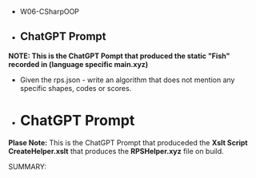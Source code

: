 
- W06-CSharpOOP
- ## ChatGPT Prompt 

**NOTE: This is the ChatGPT Pompt that produced the static "Fish" recorded in (language specific main.xyz)**
- Given the rps.json - write an algorithm that does not mention any specific shapes, codes or scores.
- # ChatGPT Prompt

**Plase Note:** This is the ChatGPT Prompt that produceded the **Xslt Script CreateHelper.xslt** that produces the **RPSHelper.xyz** file on build.
                            
SUMMARY:                            
